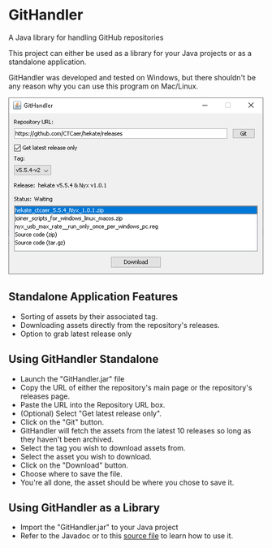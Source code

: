 # GitHandler
A Java library for handling GitHub repositories

This project can either be used as a library for your Java projects or as a standalone application.

GitHandler was developed and tested on Windows, but there shouldn't be any reason why you can use this program on Mac/Linux.

![Png](./preview.PNG)

## Standalone Application Features
- Sorting of assets by their associated tag.
- Downloading assets directly from the repository's releases.
- Option to grab latest release only

## Using GitHandler Standalone
- Launch the "GitHandler.jar" file
- Copy the URL of either the repository's main page or the repository's releases page.
- Paste the URL into the Repository URL box.
- (Optional) Select "Get latest release only".
- Click on the "Git" button.
- GitHandler will fetch the assets from the latest 10 releases so long as they haven't been archived.
- Select the tag you wish to download assets from.
- Select the asset you wish to download.
- Click on the "Download" button.
- Choose where to save the file.
- You're all done, the asset should be where you chose to save it.

## Using GitHandler as a Library
- Import the "GitHandler.jar" to your Java project
- Refer to the Javadoc or to this [source file](./src/ui/StandaloneUI.java) to learn how to use it.
